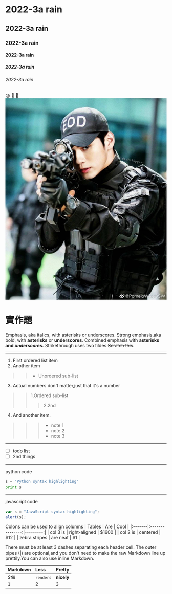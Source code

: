 # 2022-3a rain
## 2022-3a rain
### 2022-3a rain
#### 2022-3a rain
##### 2022-3a rain
###### 2022-3a rain
😞
🌇
💌
![1.jpg](1588816481101.jpg "1588816481101")

# 實作題

Emphasis, aka italics, with asterisks or underscores.
Strong emphasis,aka bold, with **asterisks** or **underscores**.
Combined emphasis with **asterisks and *underscores*.**
Strikethrough uses two tildes.~~Scratch this~~.
***
1. First ordered list item
2. Another item
>>* Unordered sub-list
3. Actual numbers don't matter,just that it's a number
>>1.Ordered sub-list
>>>2.2nd
4. And another item.
>>>* note 1
>>>* note 2
>>>* note 3
***
- [ ] todo list
- [ ] 2nd things
***
python code
```python
s = "Python syntax highlighting"
print s
```
***
javascript code
```js
var s = "JavaScript syntax highlighting";
alert(s);
```
Colons can be used to align columns
| Tables | Are | Cool |
|:-------|:---------------:|---------:|
| col 3 is | right-aligned | $1600 |
| col 2 is | centered | $12 |
| zebra stripes | are neat | $1 |

There must be at least 3 dashes separating each header cell.
The outer pipes (|) are optional,and you don't need to make the
raw Markdown line up prettily.You can also use inline Markdown.

| Markdown | Less | Pretty |
|:---------|:-----|:-------|
| *Still* | `renders` | **nicely** |
| 1 | 2 | 3 |


